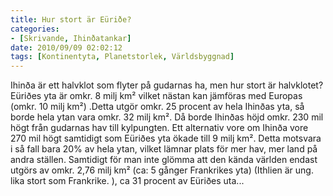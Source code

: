 ```yaml
---
title: Hur stort är Eüriðe?
categories:
- [Skrivande, Ihinðatankar]
date: 2010/09/09 02:02:12
tags: [Kontinentyta, Planetstorlek, Världsbyggnad]
---
```

Ihinða är ett halvklot som flyter på gudarnas ha, men hur stort är halvklotet? Eüriðes yta är omkr. 8 milj km² vilket nästan kan jämföras med Europas (omkr. 10 milj km²) .Detta utgör omkr. 25 procent av hela Ihinðas yta, så borde hela ytan vara omkr. 32 milj km². Då borde Ihinðas höjd omkr. 230 mil högt från gudarnas hav till kylpungten. Ett alternativ vore om Ihinða vore 270 mil högt samtidigt som Eüriðes yta ökade till 9 milj km². Detta motsvara i så fall bara 20% av hela ytan, vilket lämnar plats för mer hav, mer land på andra ställen. Samtidigt för man inte glömma att den kända världen endast utgörs av omkr. 2,76 milj km² (ca: 5 gånger Frankrikes yta) (Ithlien är ung. lika stort som Frankrike. ), ca 31 procent av Eüriðes uta...
